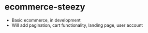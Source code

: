 # ecommerce-steezy

- Basic ecommerce, in development
- Will add pagination, cart functionality, landing page, user account
